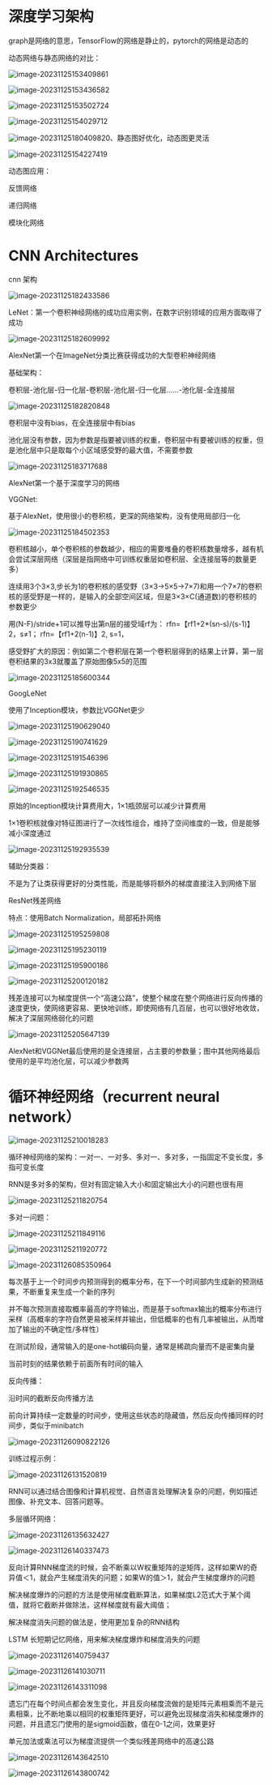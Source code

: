 # 深度学习架构

graph是网络的意思，TensorFlow的网络是静止的，pytorch的网络是动态的

动态网络与静态网络的对比：

![image-20231125153409861](./图片/image-20231125153409861.png)

![image-20231125153436582](./图片/image-20231125153436582.png)

![image-20231125153502724](./图片/image-20231125153502724.png)

![image-20231125154029712](./图片/image-20231125154029712.png)



![image-20231125180409820](./图片/image-20231125180409820.png)、静态图好优化，动态图更灵活

![image-20231125154227419](./图片/image-20231125154227419.png)

动态图应用：

反馈网络

递归网络

模块化网络

# CNN Architectures

cnn 架构

![image-20231125182433586](./图片/image-20231125182433586.png)

LeNet：第一个卷积神经网络的成功应用实例，在数字识别领域的应用方面取得了成功

![image-20231125182609992](./图片/image-20231125182609992.png)

AlexNet第一个在ImageNet分类比赛获得成功的大型卷积神经网络

基础架构：

卷积层-池化层-归一化层-卷积层-池化层-归一化层……-池化层-全连接层

![image-20231125182820848](./图片/image-20231125182820848.png)

卷积层中没有bias，在全连接层中有bias

池化层没有参数，因为参数是指要被训练的权重，卷积层中有要被训练的权重，但是池化层中只是取每个小区域感受野的最大值，不需要参数

![image-20231125183717688](./图片/image-20231125183717688.png)

AlexNet第一个基于深度学习的网络

VGGNet:

基于AlexNet，使用很小的卷积核，更深的网络架构，没有使用局部归一化

![image-20231125184502353](./图片/image-20231125184502353.png)

卷积核越小，单个卷积核的参数越少，相应的需要堆叠的卷积核数量增多，越有机会尝试深层网络（深层是指网络中可训练权重层如卷积层、全连接层等的数量更多）

连续用3个3×3,步长为1的卷积核的感受野（3×3->5×5->7×7)和用一个7×7的卷积核的感受野是一样的，是输入的全部空间区域，但是3×3×C(通道数)的卷积核的参数更少

用(N-F)/stride+1可以推导出第n层的接受域rf为：  rfn=【rf1+2*(sn-s)/(s-1)】2，s≠1； rfn=【rf1+2(n-1)】2, s=1，

感受野扩大的原因：例如第二个卷积层在第一个卷积层得到的结果上计算，第一层卷积结果的3x3就覆盖了原始图像5x5的范围

 ![image-20231125185600344](./图片/image-20231125185600344.png)

GoogLeNet

使用了Inception模块，参数比VGGNet更少

![image-20231125190629040](./图片/image-20231125190629040.png)

![image-20231125190741629](./图片/image-20231125190741629.png)

![image-20231125191546396](./图片/image-20231125191546396.png)



 ![image-20231125191930865](./图片/image-20231125191930865.png)

![image-20231125192546535](./图片/image-20231125192546535.png)

原始的Inception模块计算费用大，1×1瓶颈层可以减少计算费用

1×1卷积核就像对特征图进行了一次线性组合，维持了空间维度的一致，但是能够减小深度通过

![image-20231125192935539](./图片/image-20231125192935539.png)

辅助分类器：

不是为了让类获得更好的分类性能，而是能够将额外的梯度直接注入到网络下层

ResNet残差网络

特点：使用Batch Normalization，局部拓扑网络

![image-20231125195259808](./图片/image-20231125195259808.png)

![image-20231125195230119](./图片/image-20231125195230119.png)

![image-20231125195900186](./图片/image-20231125195900186.png)

![image-20231125200120182](./图片/image-20231125200120182.png)

残差连接可以为梯度提供一个“高速公路”，使整个梯度在整个网络进行反向传播的速度更快，使网络更容易、更快地训练，即使网络有几百层，也可以很好地收敛，解决了深层网络弱化的问题

![image-20231125205647139](./图片/image-20231125205647139-1700917007588-1.png)

AlexNet和VGGNet最后使用的是全连接层，占主要的参数量；图中其他网络最后使用的是平均池化层，可以减少参数两

# 循环神经网络（recurrent neural network）

 ![image-20231125210018283](./图片/image-20231125210018283.png)

循环神经网络的架构：一对一、一对多、多对一、多对多，一指固定不变长度，多指可变长度

RNN是多对多的架构，但对有固定输入大小和固定输出大小的问题也很有用

![image-20231125211820754](./图片/image-20231125211820754.png)

多对一问题：

![image-20231125211849116](./图片/image-20231125211849116.png)

![image-20231125211920772](./图片/image-20231125211920772.png)

![image-20231126085350964](./图片/image-20231126085350964.png)

每次基于上一个时间步内预测得到的概率分布，在下一个时间部内生成新的预测结果，不断重复来生成一个新的序列

并不每次预测直接取概率最高的字符输出，而是基于softmax输出的概率分布进行采样（高概率的字符自然更易被采样并输出，但低概率的也有几率被输出，从而增加了输出的不确定性/多样性）

在测试阶段，通常输入的是one-hot编码向量，通常是稀疏向量而不是密集向量

当前时刻的结果依赖于前面所有时间的输入



反向传播：

沿时间的截断反向传播方法

前向计算持续一定数量的时间步，使用这些状态的隐藏值，然后反向传播同样的时间步，类似于minibatch

![image-20231126090822126](./图片/image-20231126090822126.png)

训练过程示例：

![image-20231126131520819](./图片/image-20231126131520819.png)

RNN可以通过结合图像和计算机视觉、自然语言处理解决复杂的问题，例如描述图像、补充文本、回答问题等。





多层循环网络：

![image-20231126135632427](./图片/image-20231126135632427.png)

![image-20231126140337473](./图片/image-20231126140337473.png)

反向计算RNN梯度流的时候，会不断乘以W权重矩阵的逆矩阵，这样如果W的奇异值＜1，就会产生梯度消失的问题；如果W的值＞1，就会产生梯度爆炸的问题

解决梯度爆炸的问题的方法是使用梯度截断算法，如果梯度L2范式大于某个阈值，就将它截断并做除法，这样梯度就有最大阈值；

解决梯度消失问题的做法是，使用更加复杂的RNN结构



LSTM 长短期记忆网络，用来解决梯度爆炸和梯度消失的问题

![image-20231126140759437](./图片/image-20231126140759437.png)

![image-20231126141030711](./图片/image-20231126141030711.png)

![image-20231126143311098](./图片/image-20231126143311098.png)

遗忘门在每个时间点都会发生变化，并且反向梯度流做的是矩阵元素相乘而不是元素相乘，比不断地乘以相同的权重矩阵更好，可以避免出现梯度消失和梯度爆炸的问题，并且遗忘门使用的是sigmoid函数，值在0-1之间，效果更好

单元加法或乘法可以为梯度流提供一个类似残差网络中的高速公路

![image-20231126143642510](./图片/image-20231126143642510.png)

![image-20231126143800742](./图片/image-20231126143800742.png)
